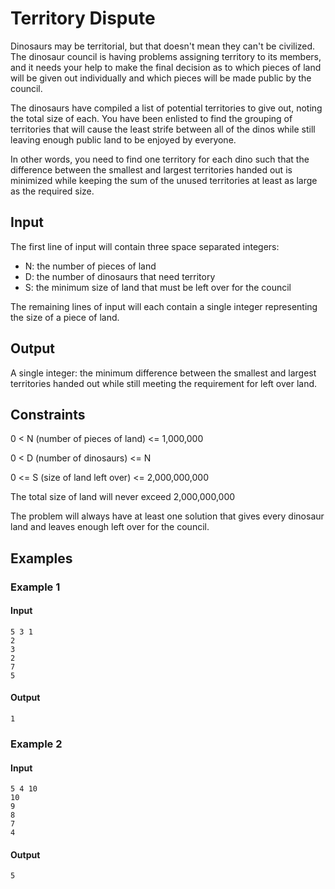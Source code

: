 # Territory Dispute

Dinosaurs may be territorial, but that doesn't mean they can't be civilized. The dinosaur council is having problems assigning territory to its members, and it needs your help to make the final decision as to which pieces of land will be given out individually and which pieces will be made public by the council.

The dinosaurs have compiled a list of potential territories to give out, noting the total size of each. You have been enlisted to find the grouping of territories that will cause the least strife between all of the dinos while still leaving enough public land to be enjoyed by everyone.

In other words, you need to find one territory for each dino such that the difference between the smallest and largest territories handed out is minimized while keeping the sum of the unused territories at least as large as the required size.

## Input
The first line of input will contain three space separated integers:
* N: the number of pieces of land
* D: the number of dinosaurs that need territory
* S: the minimum size of land that must be left over for the council

The remaining lines of input will each contain a single integer representing the size of a piece of land.

## Output
A single integer: the minimum difference between the smallest and largest territories handed out while still meeting the requirement for left over land.

## Constraints
0 < N (number of pieces of land) <= 1,000,000

0 < D (number of dinosaurs) <= N

0 <= S (size of land left over) <= 2,000,000,000

The total size of land will never exceed 2,000,000,000

The problem will always have at least one solution that gives every dinosaur land and leaves enough left over for the council.

## Examples

### Example 1

#### Input
```
5 3 1
2
3
2
7
5
```

#### Output
```
1
```

### Example 2

#### Input
```
5 4 10
10
9
8
7
4
```

#### Output
```
5
```